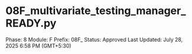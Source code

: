 # 08F_multivariate_testing_manager_READY.py

Phase: 8
Module: F
Prefix: 08F_
Status: Approved
Last Updated: July 28, 2025 6:58 PM (GMT+5:30)